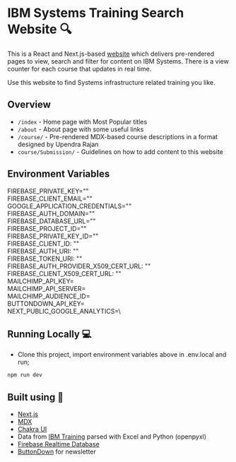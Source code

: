 # IBM Systems Training Search Website 🔍

This is a React and Next.js-based [website](https://systemstraining.vercel.app) which delivers pre-rendered pages to view, search and filter for content on IBM Systems. There is a view counter for each course that updates in real time.

Use this website to find Systems infrastructure related training you like.

## Overview

- `/index` - Home page with Most Popular titles
- `/about` - About page with some useful links
- `/course/` - Pre-rendered MDX-based course descriptions in a format designed by Upendra Rajan
- `course/Submission/` - Guidelines on how to add content to this website

## Environment Variables

FIREBASE_PRIVATE_KEY=""\
FIREBASE_CLIENT_EMAIL=""\
GOOGLE_APPLICATION_CREDENTIALS=""\
FIREBASE_AUTH_DOMAIN=""\
FIREBASE_DATABASE_URL=""\
FIREBASE_PROJECT_ID=""\
FIREBASE_PRIVATE_KEY_ID=""\
FIREBASE_CLIENT_ID: ""\
FIREBASE_AUTH_URI: ""\
FIREBASE_TOKEN_URI: ""\
FIREBASE_AUTH_PROVIDER_X509_CERT_URL: ""\
FIREBASE_CLIENT_X509_CERT_URL: ""\
MAILCHIMP_API_KEY=\
MAILCHIMP_API_SERVER=\
MAILCHIMP_AUDIENCE_ID=\
BUTTONDOWN_API_KEY=\
NEXT_PUBLIC_GOOGLE_ANALYTICS=\

## Running Locally 💻

- Clone this project, import environment variables above in .env.local and run;
```bash
npm run dev
```

## Built using 🧰

- [Next.js](https://nextjs.org/)
- [MDX](https://github.com/mdx-js/mdx)
- [Chakra UI](https://chakra-ui.com/)
- Data from [IBM Training](https://ibm.com/training) parsed with Excel and Python (openpyxl)
- [Firebase Realtime Database](https://firebase.google.com/docs/database)
- [ButtonDown](https://buttondown.email) for newsletter
